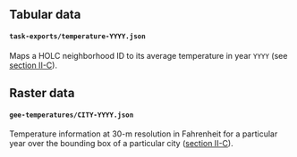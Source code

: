 ## Tabular data

#### `task-exports/temperature-YYYY.json`

Maps a HOLC neighborhood ID to its average temperature in year `YYYY` (see [section II-C](https://jsonkao.github.io/redlining-heat/Final.pdf)).

## Raster data

#### `gee-temperatures/CITY-YYYY.json`

Temperature information at 30-m resolution in Fahrenheit for a particular year over the bounding box of a particular city ([section II-C](https://jsonkao.github.io/redlining-heat/Final.pdf)).
